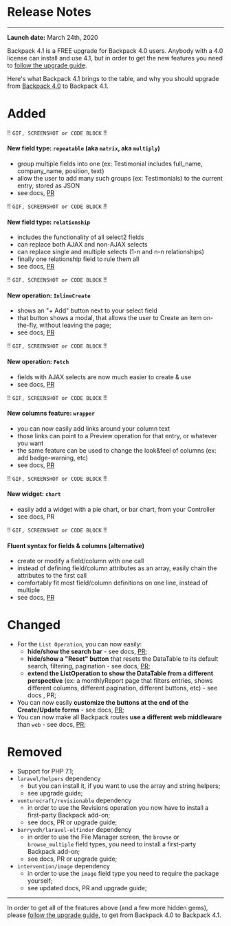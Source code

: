 # Release Notes

---

**Launch date:** March 24th, 2020

Backpack 4.1 is a FREE upgrade for Backpack 4.0 users. Anybody with a 4.0 license can install and use 4.1, but in order to get the new features you need to [follow the upgrade guide](/docs/{{version}}/upgrade-guide).

Here's what Backpack 4.1 brings to the table, and why you should upgrade from [Backpack 4.0](/docs/4.0) to Backpack 4.1.


<a name="added"></a>
# Added

!! ```GIF, SCREENSHOT or CODE BLOCK``` !!

#### **New field type: ```repeatable```** (aka ```matrix```, aka ```multiply```) 

- group multiple fields into one (ex: Testimonial includes full_name, company_name, position, text)
- allow the user to add many such groups (ex: Testimonials) to the current entry, stored as JSON
- see docs, [PR](https://github.com/Laravel-Backpack/CRUD/pull/2266)

!! ```GIF, SCREENSHOT or CODE BLOCK``` !!

#### **New field type: ```relationship```** 

- includes the functionality of all select2 fields
- can replace both AJAX and non-AJAX selects
- can replace single and multiple selects (1-n and n-n relationships) 
- finally one relationship field to rule them all
- see docs, [PR](https://github.com/Laravel-Backpack/CRUD/pull/2311)

!! ```GIF, SCREENSHOT or CODE BLOCK``` !!

#### **New operation: ```InlineCreate```** 

- shows an "+ Add" button next to your select field
- that button shows a modal, that allows the user to Create an item on-the-fly, without leaving the page;
- see docs, [PR](https://github.com/Laravel-Backpack/CRUD/pull/2311)

!! ```GIF, SCREENSHOT or CODE BLOCK``` !!

#### **New operation: ```Fetch```** 

- fields with AJAX selects are now much easier to create & use 
- see docs, [PR](https://github.com/Laravel-Backpack/CRUD/pull/2308)


!! ```GIF, SCREENSHOT or CODE BLOCK``` !!

#### **New columns feature: ```wrapper```** 

- you can now easily add links around your column text
- those links can point to a Preview operation for that entry, or whatever you want
- the same feature can be used to change the look&feel of columns (ex: add badge-warning, etc)
- see docs, [PR](https://github.com/Laravel-Backpack/CRUD/pull/2448)


!! ```GIF, SCREENSHOT or CODE BLOCK``` !!

#### **New widget: ```chart```** 

- easily add a widget with a pie chart, or bar chart, from your Controller
- see docs, PR


!! ```GIF, SCREENSHOT or CODE BLOCK``` !!

#### **Fluent syntax for fields & columns (alternative)** 

- create or modify a field/column with one call
- instead of defining field/column attributes as an array, easily chain the attributes to the first call 
- comfortably fit most field/column definitions on one line, instead of multiple
- see docs, [PR](https://github.com/Laravel-Backpack/CRUD/pull/2513)




<a name="changed"></a>
# Changed

- For the ```List Operation```, you can now easily:
	- **hide/show the search bar** - see docs, [PR](https://github.com/Laravel-Backpack/CRUD/pull/2479);
	- **hide/show a "Reset" button** that resets the DataTable to its default search, filtering, pagination - see docs, [PR](https://github.com/Laravel-Backpack/CRUD/pull/2509);
	- **extend the ListOperation to show the DataTable from a different perspective** (ex: a monthlyReport page that filters entries, shows different columns, different pagination, different buttons, etc) - see docs , PR;
- You can now easily **customize the buttons at the end of the Create/Update forms** - see docs, [PR](https://github.com/Laravel-Backpack/CRUD/pull/2356);
- You can now make all Backpack routes **use a different web middleware** than ```web``` - see docs, [PR](https://github.com/Laravel-Backpack/CRUD/pull/2408);


<a name="removed"></a>
# Removed

- Support for PHP 7.1;
- ```laravel/helpers``` dependency 
	- but you can install it, if you want to use the array and string helpers; 
	- see upgrade guide;
- ```venturecraft/revisionable``` dependency 
	- in order to use the Revisions operation you now have to install a first-party Backpack add-on; 
	- see docs, PR or upgrade guide;
- ```barryvdh/laravel-elfinder``` dependency 
	- in order to use the File Manager screen, the ```browse``` or ```browse_multiple``` field types, you need to install a first-party Backpack add-on; 
	- see docs, PR or upgrade guide;
- ```intervention/image``` dependency 
	- in order to use the ```image``` field type you need to require the package yourself; 
	- see updated docs, PR and upgrade guide; 


---

In order to get all of the features above (and a few more hidden gems), please [follow the upgrade guide](/docs/{{version}}/upgrade-guide), to get from Backpack 4.0 to Backpack 4.1.